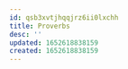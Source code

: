 ```yaml
---
id: qsb3xvtjhqqjrz6ii0lxchh
title: Proverbs
desc: ''
updated: 1652618838159
created: 1652618838159
---
```


